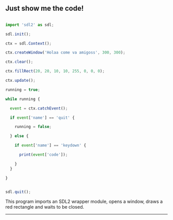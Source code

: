 

## Just show me the code!

```javascript

import 'sdl2' as sdl;

sdl.init();

ctx = sdl.Context();

ctx.createWindow('Holaa come va amigoss', 300, 300);

ctx.clear();

ctx.fillRect(20, 20, 10, 10, 255, 0, 0, 0);

ctx.update();

running = true;

while running {

  event = ctx.catchEvent();

  if event['name'] == 'quit' {

    running = false;

  } else {

    if event['name'] == 'keydown' {

      print(event['code']);

    }
  }

}


sdl.quit();

```

This program imports an SDL2 wrapper module, opens a window, draws a red rectangle and waits to be closed.

---
